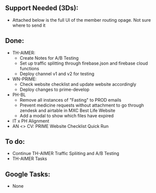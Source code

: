 ## Support Needed (3Ds):
  - Attached below is the full UI of the member routing opage. Not sure where to send it
## Done:
  - TH-AIMER:
    - Create Notes for A/B Testing
    - Set up traffic splitting through firebase.json and firebase cloud functions
    - Deploy channel v1 and v2 for testing
  - WN-PRIME:
    - Check website checklist and update website accordingly
    - Deploy changes to prime-develop
  - PH-BL
    - Remove all instances of "Fasting" to PROD emails
    - Prevent medicine requests without attachment to go through zendesk and airtable in MXC Best Life Website
    - Add a modal to show which files have expired
  - IT x PH Alignment
  - AN <> CV: PRIME Website Checklist Quick Run
## To do:
  - Continue TH-AIMER Traffic Spliiting and A/B Testing
  - TH-AIMER Tasks
## Google Tasks:
  - None